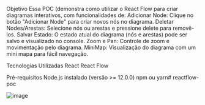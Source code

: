Objetivo
Essa POC (demonstra como utilizar o React Flow para criar diagramas interativos, com funcionalidades de:
Adicionar Node: Clique no botão "Adicionar Node" para criar novos nós no diagrama.
Deletar Nodes/Arestas: Selecione nós ou arestas e pressione delete para removê-los.
Salvar Estado: O estado atual do diagrama (nós e arestas) pode ser salvo e visualizado no console.
Zoom e Pan: Controle de zoom e movimentação pelo diagrama.
MiniMap: Visualização do diagrama com um mini mapa para fácil navegação.

Tecnologias Utilizadas
React
React Flow

Pré-requisitos
Node.js instalado (versão >= 12.0.0)
npm ou yarn# reactflow-poc

![image](https://github.com/user-attachments/assets/76d19376-c4cc-451c-95fe-46f912b5584c)

